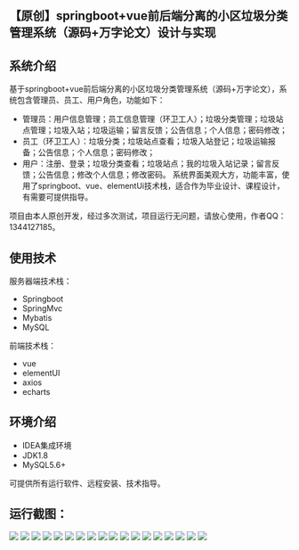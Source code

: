 ## 【原创】springboot+vue前后端分离的小区垃圾分类管理系统（源码+万字论文）设计与实现

## 系统介绍

基于springboot+vue前后端分离的小区垃圾分类管理系统（源码+万字论文），系统包含管理员、员工、用户角色，功能如下：
- 管理员：用户信息管理；员工信息管理（环卫工人）；垃圾分类管理；垃圾站点管理；垃圾入站；垃圾运输；留言反馈；公告信息；个人信息；密码修改；
- 员工（环卫工人）：垃圾分类；垃圾站点查看；垃圾入站登记；垃圾运输报备；公告信息；个人信息；密码修改；
- 用户：注册、登录；垃圾分类查看；垃圾站点；我的垃圾入站记录；留言反馈；公告信息；修改个人信息；修改密码。
系统界面美观大方，功能丰富，使用了springboot、vue、elementUi技术栈，适合作为毕业设计、课程设计，有需要可提供指导。

项目由本人原创开发，经过多次测试，项目运行无问题，请放心使用，作者QQ：1344127185。

## 使用技术

服务器端技术栈：

- Springboot
- SpringMvc
- Mybatis
- MySQL

前端技术栈：

- vue
- elementUI
- axios
- echarts

## 环境介绍

- IDEA集成环境
- JDK1.8
- MySQL5.6+

可提供所有运行软件、远程安装、技术指导。

## 运行截图：
![](https://github.com/itcoderyhl/rubbish-server/blob/main/images/1.png)
![](https://github.com/itcoderyhl/rubbish-server/blob/main/images/2.png)
![](https://github.com/itcoderyhl/rubbish-server/blob/main/images/3.png)
![](https://github.com/itcoderyhl/rubbish-server/blob/main/images/4.png)
![](https://github.com/itcoderyhl/rubbish-server/blob/main/images/5.png)
![](https://github.com/itcoderyhl/rubbish-server/blob/main/images/6.png)
![](https://github.com/itcoderyhl/rubbish-server/blob/main/images/7.png)
![](https://github.com/itcoderyhl/rubbish-server/blob/main/images/8.png)
![](https://github.com/itcoderyhl/rubbish-server/blob/main/images/9.png)
![](https://github.com/itcoderyhl/rubbish-server/blob/main/images/10.png)
![](https://github.com/itcoderyhl/rubbish-server/blob/main/images/11.png)
![](https://github.com/itcoderyhl/rubbish-server/blob/main/images/12.png)
![](https://github.com/itcoderyhl/rubbish-server/blob/main/images/13.png)
![](https://github.com/itcoderyhl/rubbish-server/blob/main/images/14.png)
![](https://github.com/itcoderyhl/rubbish-server/blob/main/images/15.png)
![](https://github.com/itcoderyhl/rubbish-server/blob/main/images/16.png)
![](https://github.com/itcoderyhl/rubbish-server/blob/main/images/17.png)
![](https://github.com/itcoderyhl/rubbish-server/blob/main/images/18.png)
